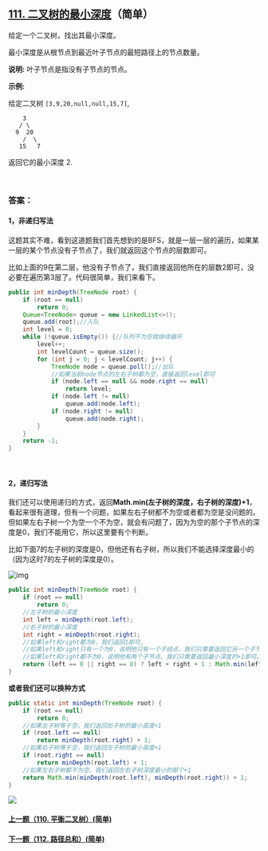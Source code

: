 ## [111. 二叉树的最小深度](https://leetcode-cn.com/problems/minimum-depth-of-binary-tree/)（简单）

给定一个二叉树，找出其最小深度。

最小深度是从根节点到最近叶子节点的最短路径上的节点数量。

**说明:** 叶子节点是指没有子节点的节点。

**示例:**

给定二叉树 `[3,9,20,null,null,15,7]`,

```
    3
   / \
  9  20
    /  \
   15   7
```

返回它的最小深度  2.

<br/>

### 答案：

#### 1，非递归写法

这题其实不难，看到这道题我们首先想到的是BFS，就是一层一层的遍历，如果某一层的某个节点没有子节点了，我们就返回这个节点的层数即可。



比如上面的9在第二层，他没有子节点了，我们直接返回他所在的层数2即可，没必要在遍历第3层了。代码很简单，我们来看下。

```java
public int minDepth(TreeNode root) {
    if (root == null)
        return 0;
    Queue<TreeNode> queue = new LinkedList<>();
    queue.add(root);//入队
    int level = 0;
    while (!queue.isEmpty()) {//队列不为空就继续循环
        level++;
        int levelCount = queue.size();
        for (int j = 0; j < levelCount; j++) {
            TreeNode node = queue.poll();//出队
            //如果当前node节点的左右子树都为空，直接返回level即可
            if (node.left == null && node.right == null)
                return level;
            if (node.left != null)
                queue.add(node.left);
            if (node.right != null)
                queue.add(node.right);
        }
    }
    return -1;
}
```

<br/>

#### 2，递归写法

我们还可以使用递归的方式，返回**Math.min(左子树的深度，右子树的深度)+1**，看起来很有道理，但有一个问题，如果左右子树都不为空或者都为空是没问题的。但如果左右子树一个为空一个不为空，就会有问题了，因为为空的那个子节点的深度是0，我们不能用它，所以这里要有个判断。



比如下面7的左子树的深度是0，但他还有右子树，所以我们不能选择深度最小的（因为这时7的左子树的深度是0）。

![img](https://mmbiz.qpic.cn/mmbiz_png/PGmTibd8KQBFibmrlslPGmUjkbcVgxEqqicRVfCZg4QSQ8d1ln4V7TI2r36jLdiaSFFJMwoiavHlvdMwJKjibkM00jSg/640?wx_fmt=png&tp=webp&wxfrom=5&wx_lazy=1&wx_co=1)

```java
public int minDepth(TreeNode root) {
    if (root == null)
        return 0;
    //左子树的最小深度
    int left = minDepth(root.left);
    //右子树的最小深度
    int right = minDepth(root.right);
    //如果left和right都为0，我们返回1即可，
    //如果left和right只有一个为0，说明他只有一个子结点，我们只需要返回它另一个子节点的最小深度+1即可。
    //如果left和right都不为0，说明他有两个子节点，我们只需要返回最小深度的+1即可。
    return (left == 0 || right == 0) ? left + right + 1 : Math.min(left, right) + 1;
}
```

**或者我们还可以换种方式**

```java
public static int minDepth(TreeNode root) {
    if (root == null)
        return 0;
    //如果左子树等于空，我们返回右子树的最小高度+1
    if (root.left == null)
        return minDepth(root.right) + 1;
    //如果右子树等于空，我们返回左子树的最小高度+1
    if (root.right == null)
        return minDepth(root.left) + 1;
    //如果左右子树都不为空，我们返回左右子树深度最小的那个+1
    return Math.min(minDepth(root.left), minDepth(root.right)) + 1;
}
```







![](https://img-blog.csdnimg.cn/20200807155236311.png)

#### [上一题（110. 平衡二叉树）(简单)](https://github.com/sdwwld/leetCode/blob/master/src/main/java/com/wld/java/leetcode/leetCode0110.md)

#### [下一题（112. 路径总和）(简单)](https://github.com/sdwwld/leetCode/blob/master/src/main/java/com/wld/java/leetcode/leetCode0112.md)